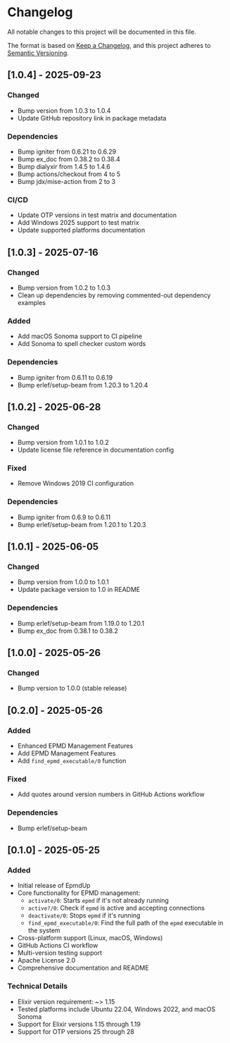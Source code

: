 # Changelog

All notable changes to this project will be documented in this file.

The format is based on [Keep a Changelog](https://keepachangelog.com/en/1.0.0/),
and this project adheres to [Semantic Versioning](https://semver.org/spec/v2.0.0.html).

## [1.0.4] - 2025-09-23

### Changed
- Bump version from 1.0.3 to 1.0.4
- Update GitHub repository link in package metadata

### Dependencies
- Bump igniter from 0.6.21 to 0.6.29
- Bump ex_doc from 0.38.2 to 0.38.4
- Bump dialyxir from 1.4.5 to 1.4.6
- Bump actions/checkout from 4 to 5
- Bump jdx/mise-action from 2 to 3

### CI/CD
- Update OTP versions in test matrix and documentation
- Add Windows 2025 support to test matrix
- Update supported platforms documentation

## [1.0.3] - 2025-07-16

### Changed
- Bump version from 1.0.2 to 1.0.3
- Clean up dependencies by removing commented-out dependency examples

### Added
- Add macOS Sonoma support to CI pipeline
- Add Sonoma to spell checker custom words

### Dependencies
- Bump igniter from 0.6.11 to 0.6.19
- Bump erlef/setup-beam from 1.20.3 to 1.20.4

## [1.0.2] - 2025-06-28

### Changed
- Bump version from 1.0.1 to 1.0.2
- Update license file reference in documentation config

### Fixed
- Remove Windows 2019 CI configuration

### Dependencies
- Bump igniter from 0.6.9 to 0.6.11
- Bump erlef/setup-beam from 1.20.1 to 1.20.3

## [1.0.1] - 2025-06-05

### Changed
- Bump version from 1.0.0 to 1.0.1
- Update package version to 1.0 in README

### Dependencies
- Bump erlef/setup-beam from 1.19.0 to 1.20.1
- Bump ex_doc from 0.38.1 to 0.38.2

## [1.0.0] - 2025-05-26

### Changed
- Bump version to 1.0.0 (stable release)

## [0.2.0] - 2025-05-26

### Added
- Enhanced EPMD Management Features
- Add EPMD Management Features
- Add `find_epmd_executable/0` function

### Fixed
- Add quotes around version numbers in GitHub Actions workflow

### Dependencies
- Bump erlef/setup-beam

## [0.1.0] - 2025-05-25

### Added
- Initial release of EpmdUp
- Core functionality for EPMD management:
  - `activate/0`: Starts `epmd` if it's not already running
  - `active?/0`: Check if `epmd` is active and accepting connections
  - `deactivate/0`: Stops `epmd` if it's running
  - `find_epmd_executable/0`: Find the full path of the `epmd` executable in the system
- Cross-platform support (Linux, macOS, Windows)
- GitHub Actions CI workflow
- Multi-version testing support
- Apache License 2.0
- Comprehensive documentation and README

### Technical Details
- Elixir version requirement: ~> 1.15
- Tested platforms include Ubuntu 22.04, Windows 2022, and macOS Sonoma
- Support for Elixir versions 1.15 through 1.19
- Support for OTP versions 25 through 28
